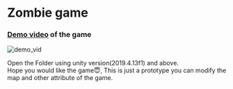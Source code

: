 # Zombie game
### [Demo video](https://user-images.githubusercontent.com/73299843/129778884-e9408330-c932-4781-be95-e2baa9dfc50e.mp4) of the game 
![demo_vid](https://user-images.githubusercontent.com/73299843/129787311-566b7693-d69e-4d4a-a5c4-c27a7bf5e935.gif)

Open the Folder using unity version(2019.4.13f1) and above.
<br>
Hope you would like the game😇, This is just a prototype you can modify the map and other attribute of the game.
